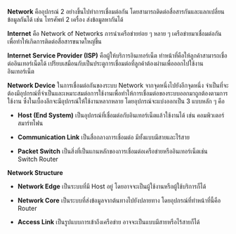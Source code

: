 ﻿**Network** คืออุปกรณ์ 2 อย่างขึ้นไปทำการเชื่อมต่อกัน โดยสามารถติดต่อสื่อสารกันและแลกเปลี่ยนข้อมูลกันได้ เช่น โทรศัพท์ 2 เครื่อง ส่งข้อมูลหากันได้

**Internet** คือ Network of Networks การนำเครือข่ายย่อย ๆ หลาย ๆ เครือข่ายมาเชื่อมต่อกัน เพื่อทำให้เกิดการติดต่อสื่อสารขนาดใหญ่ขึ้น

**Internet Service Provider  (ISP)** คือผู้ให้บริการอินเทอร์เน็ต ทำหน้าที่คือให้ลูกค้าสามารถเชื่อต่ออินเทอร์เน็ตได้ เปรียบเสมือนกับเป็นประตูการเชื่อมต่อที่ลูกค้าต้องผ่านเพื่อออกไปใช้งานอินเทอร์เน็ต

**Network Device** ในการเชื่อมต่อกันของระบบ Network จากจุดหนึ่งไปยังอีกจุดหนึ่ง จำเป็นที่จะต้องมีอุปกรณ์ที่จำเป็นและเหมาะสมต่อการใช้งานเพื่อทำให้การเชื่อมต่อของระบบออกมาถูกต้องตามการใช้งาน ซึ่งในเบื้องลึกจะมีอุปกรณ์ให้ใช้งานหลากหลาย โดยอุปกรณ์จะแบ่งออกเป็น 3 แบบหลัก ๆ คือ

-   **Host (End System)** เป็นอุปกรณ์ที่เชื่อมต่อกับอินเทอร์เน็ตแล้วใช้งานได้ เช่น คอมพิวเตอร์ สมาร์ทโฟน
    
-   **Communication Link** เป็นสื่อกลางการเชื่อมต่อ มีทั้งแบบมีสายและไร้สาย
    
-   **Packet Switch** เป็นสิ่งที่เป็นแกนหลักของการเชื่อมต่อเครือข่ายหรืออินเทอร์เน็ตเช่น Switch Router
    

**Network Structure**

-   **Network Edge** เป็นระบบที่มี Host อยู่ โดยอาจจะเป็นผู้ใช้งานหรือผู้ใช้บริการก็ได้
    
-   **Network Core** เป็นระบบที่ส่งข้อมูลจากต้นทางไปยังปลายทาง โดยอุปกรณ์ที่ทำหน้าที่นี้คือ Router
    
-   **Access Link** เป็นรูปแบบการเข้าถึงเครือข่าย อาจจะเป็นแบบมีสายหรือไร้สายก็ได้

